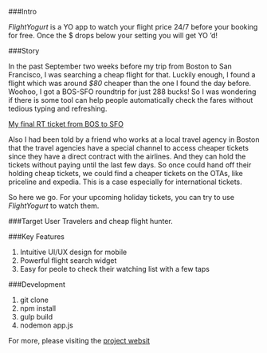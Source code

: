 ###Intro

*FlightYogurt* is a YO app to watch your flight price 24/7 before your booking for free. Once the $ drops below your setting you will get YO ’d!

###Story

In the past September two weeks before my trip from Boston to San Francisco, I was searching a cheap flight for that. Luckily enough, I found a flight which was around *$80* cheaper than the one I found the day before. Woohoo, I got a BOS-SFO roundtrip for just 288 bucks! So I was wondering if there is some tool can help people automatically check the fares without tedious typing and refreshing.

[My final RT ticket from BOS to SFO](https://pbs.twimg.com/media/B2noOfOIEAA4AW2.jpg) 

Also I had been told by a friend who works at a local travel agency in Boston that the travel agencies have a special channel to access cheaper tickets since they have a direct contract with the airlines. And they can hold the tickets without paying until the last few days. So once could hand off their holding cheap tickets, we could find a cheaper tickets on the OTAs, like priceline and expedia. This is a case especially for international tickets.

So here we go. For your upcoming holiday tickets, you can try to use *FlightYogurt* to watch them.

###Target User
Travelers and cheap flight hunter. 

###Key Features
1. Intuitive UI/UX design for mobile
2. Powerful flight search widget
3. Easy for peole to check their watching list with a few taps

###Development

1. git clone
2. npm install
3. gulp build
4. nodemon app.js

For more, please visiting the [project websit](http://flightyogurt.haohcraft.com/)